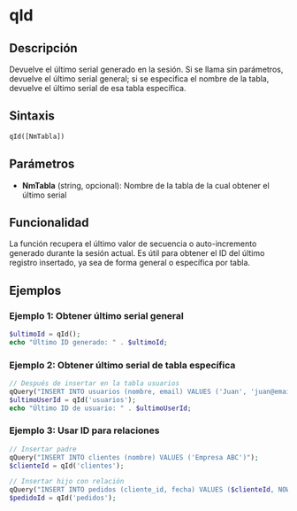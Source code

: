 # qId

## Descripción
Devuelve el último serial generado en la sesión. Si se llama sin parámetros, devuelve el último serial general; si se especifica el nombre de la tabla, devuelve el último serial de esa tabla específica.

## Sintaxis
```php
qId([NmTabla])
```

## Parámetros
- **NmTabla** (string, opcional): Nombre de la tabla de la cual obtener el último serial

## Funcionalidad
La función recupera el último valor de secuencia o auto-incremento generado durante la sesión actual. Es útil para obtener el ID del último registro insertado, ya sea de forma general o específica por tabla.

## Ejemplos

### Ejemplo 1: Obtener último serial general
```php
$ultimoId = qId();
echo "Último ID generado: " . $ultimoId;
```

### Ejemplo 2: Obtener último serial de tabla específica
```php
// Después de insertar en la tabla usuarios
qQuery("INSERT INTO usuarios (nombre, email) VALUES ('Juan', 'juan@email.com')");
$ultimoUserId = qId('usuarios');
echo "Último ID de usuario: " . $ultimoUserId;
```

### Ejemplo 3: Usar ID para relaciones
```php
// Insertar padre
qQuery("INSERT INTO clientes (nombre) VALUES ('Empresa ABC')");
$clienteId = qId('clientes');

// Insertar hijo con relación
qQuery("INSERT INTO pedidos (cliente_id, fecha) VALUES ($clienteId, NOW())");
$pedidoId = qId('pedidos');
```
